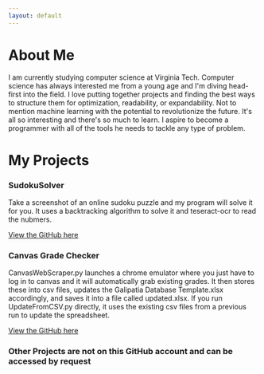 ```yaml
---
layout: default
---
```

# About Me
I am currently studying computer science at Virginia Tech. Computer science has always interested me from a young age and I'm diving head-first into the field. I love putting together projects and finding the best ways to structure them for optimization, readability, or expandability. Not to mention machine learning with the potential to revolutionize the future. It's all so interesting and there's so much to learn. I aspire to become a programmer with all of the tools he needs to tackle any type of problem.
# My Projects
### SudokuSolver
Take a screenshot of an online sudoku puzzle and my program will solve it for you. It uses a backtracking algorithm to solve it and teseract-ocr to read the nubmers.

[View the GitHub here](https://github.com/ReeceYankey/SudokuSolver)

### Canvas Grade Checker
CanvasWebScraper.py launches a chrome emulator where you just have to log in to canvas and it will automatically grab existing grades. It then stores these into csv files, updates the Galipatia Database Template.xlsx accordingly, and saves it into a file called updated.xlsx. If you run UpdateFromCSV.py directly, it uses the existing csv files from a previous run to update the spreadsheet.

[View the GitHub here](https://github.com/ReeceYankey/CanvasGradeChecker)

### Other Projects are not on this GitHub account and can be accessed by request
